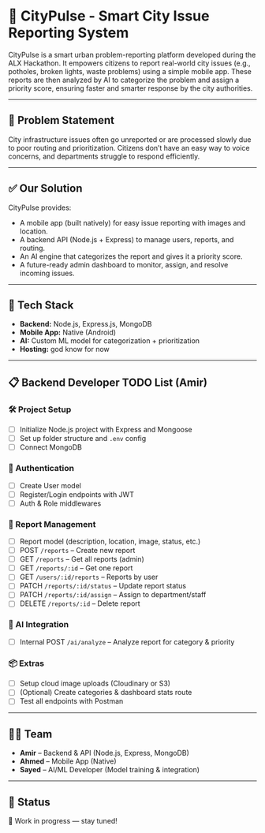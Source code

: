 # 🚀 CityPulse - Smart City Issue Reporting System

CityPulse is a smart urban problem-reporting platform developed during the ALX Hackathon. It empowers citizens to report real-world city issues (e.g., potholes, broken lights, waste problems) using a simple mobile app. These reports are then analyzed by AI to categorize the problem and assign a priority score, ensuring faster and smarter response by the city authorities.

---

## 🧠 Problem Statement

City infrastructure issues often go unreported or are processed slowly due to poor routing and prioritization. Citizens don’t have an easy way to voice concerns, and departments struggle to respond efficiently.

---

## ✅ Our Solution

CityPulse provides:
- A mobile app (built natively) for easy issue reporting with images and location.
- A backend API (Node.js + Express) to manage users, reports, and routing.
- An AI engine that categorizes the report and gives it a priority score.
- A future-ready admin dashboard to monitor, assign, and resolve incoming issues.

---

## 🔧 Tech Stack

- **Backend:** Node.js, Express.js, MongoDB
- **Mobile App:** Native (Android)
- **AI:** Custom ML model for categorization + prioritization
- **Hosting:** god know for now

---

## 📋 Backend Developer TODO List (Amir)

### 🛠 Project Setup
- [ ] Initialize Node.js project with Express and Mongoose
- [ ] Set up folder structure and `.env` config
- [ ] Connect MongoDB

### 👤 Authentication
- [ ] Create User model
- [ ] Register/Login endpoints with JWT
- [ ] Auth & Role middlewares

### 📍 Report Management
- [ ] Report model (description, location, image, status, etc.)
- [ ] POST `/reports` – Create new report
- [ ] GET `/reports` – Get all reports (admin)
- [ ] GET `/reports/:id` – Get one report
- [ ] GET `/users/:id/reports` – Reports by user
- [ ] PATCH `/reports/:id/status` – Update report status
- [ ] PATCH `/reports/:id/assign` – Assign to department/staff
- [ ] DELETE `/reports/:id` – Delete report

### 🤖 AI Integration
- [ ] Internal POST `/ai/analyze` – Analyze report for category & priority

### 📦 Extras
- [ ] Setup cloud image uploads (Cloudinary or S3)
- [ ] (Optional) Create categories & dashboard stats route
- [ ] Test all endpoints with Postman

---

## 👨‍💻 Team

- **Amir** – Backend & API (Node.js, Express, MongoDB)
- **Ahmed** – Mobile App (Native)
- **Sayed** – AI/ML Developer (Model training & integration)

---

## 🏁 Status

🚧 Work in progress — stay tuned!
